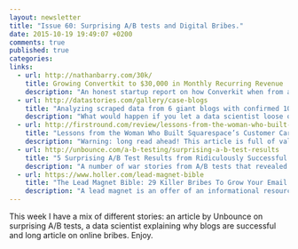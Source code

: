 ```yaml
---
layout: newsletter
title: "Issue 60: Surprising A/B tests and Digital Bribes."
date: 2015-10-19 19:49:07 +0200
comments: true
published: true
categories:
links:
  - url: http://nathanbarry.com/30k/
    title: Growing Convertkit to $30,000 in Monthly Recurring Revenue
    description: "An honest startup report on how Converkit when from a failed SaaS product to a $30,000 MRR startup. This _overnight_ success was the result of hard work, a rollercoaster ride and lot's and lot's of hard work again."
  - url: http://datastories.com/gallery/case-blogs
    title: "Analyzing scraped data from 6 giant blogs with confirmed 100,000+ subscribers"
    description: "What would happen if you let a data scientist loose on years of blogging data from 6 top blogs? You get a long article revealing tons of tips and best practices when it comes to blogging, from ideal time to post (not in weekends) to ideas on how the length of head lines influences social shares. "
  - url: http://firstround.com/review/lessons-from-the-woman-who-built-squarespaces-customer-care-team-from-1-to-370/
    title: "Lessons from the Woman Who Built Squarespace’s Customer Care Team from 1 to 184"
    description: "Warning: long read ahead! This article is full of valuable tips, lessons and stories on customer support. Customer support is an extremely important part of your service, this is where you can really win, or loose the harts of your customers. You better do it right. "
  - url: http://unbounce.com/a-b-testing/surprising-a-b-test-results
    title: "5 Surprising A/B Test Results from Ridiculously Successful Entrepreneurs"
    description: "A number of war stories from A/B tests that revealed surprising results, from download buttons in plain text to _buggy_ javascript that turned out to increase conversions."
  - url: https://www.holler.com/lead-magnet-bible
    title: "The Lead Magnet Bible: 29 Killer Bribes To Grow Your Email List"
    description: "A lead magnet is an offer of an informational resource that's provided in exchange for an individual's contact information. They are created for the sole purpose of converting anonymous visitors to your website into leads. This blog post describes 29 different bribes, from white papers and webinars to e-books and drip email courses."
---
```

This week I have a mix of different stories: an article by Unbounce on surprising A/B tests, a data scientist explaining why blogs are successful and long article on online bribes. Enjoy.
